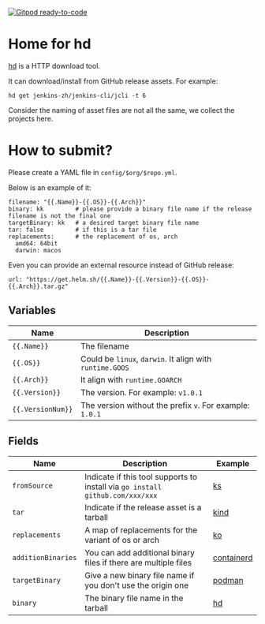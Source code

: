 [![Gitpod ready-to-code](https://img.shields.io/badge/Gitpod-ready--to--code-blue?logo=gitpod)](https://gitpod.io/#https://github.com/LinuxSuRen/hd-home)

# Home for hd

[hd](https://github.com/LinuxSuRen/http-downloader) is a HTTP download tool.

It can download/install from GitHub release assets. For example:

`hd get jenkins-zh/jenkins-cli/jcli -t 6`

Consider the naming of asset files are not all the same, we collect the projects here.

# How to submit?

Please create a YAML file in `config/$org/$repo.yml`.

Below is an example of it:

```
filename: "{{.Name}}-{{.OS}}-{{.Arch}}"
binary: kk         # please provide a binary file name if the release filename is not the final one
targetBinary: kk   # a desired target binary file name
tar: false         # if this is a tar file
replacements:      # the replacement of os, arch
  amd64: 64bit
  darwin: macos
```

Even you can provide an external resource instead of GitHub release:

```
url: "https://get.helm.sh/{{.Name}}-{{.Version}}-{{.OS}}-{{.Arch}}.tar.gz"
```

## Variables

| Name | Description |
|---|---|
| `{{.Name}}` | The filename |
| `{{.OS}}` | Could be `linux`, `darwin`. It align with `runtime.GOOS` |
| `{{.Arch}}` | It align with `runtime.GOARCH` |
| `{{.Version}}` | The version. For example: `v1.0.1` |
| `{{.VersionNum}}` | The version without the prefix `v`. For example: `1.0.1` |

## Fields

| Name | Description | Example |
|---|---|---|
| `fromSource` | Indicate if this tool supports to install via `go install github.com/xxx/xxx` | [ks](config/kubesphere-sigs/ks.yml) |
| `tar` | Indicate if the release asset is a tarball | [kind](config/kubernetes-sigs/kind.yml) |
| `replacements` | A map of replacements for the variant of os or arch | [ko](config/google/ko.yml) |
| `additionBinaries` | You can add additional binary files if there are multiple files | [containerd](config/containerd/containerd.yml) |
| `targetBinary` | Give a new binary file name if you don't use the origin one | [podman](config/containers/podman.yml) |
| `binary` | The binary file name in the tarball | [hd](config/linuxsuren/http-downloader.yml) |